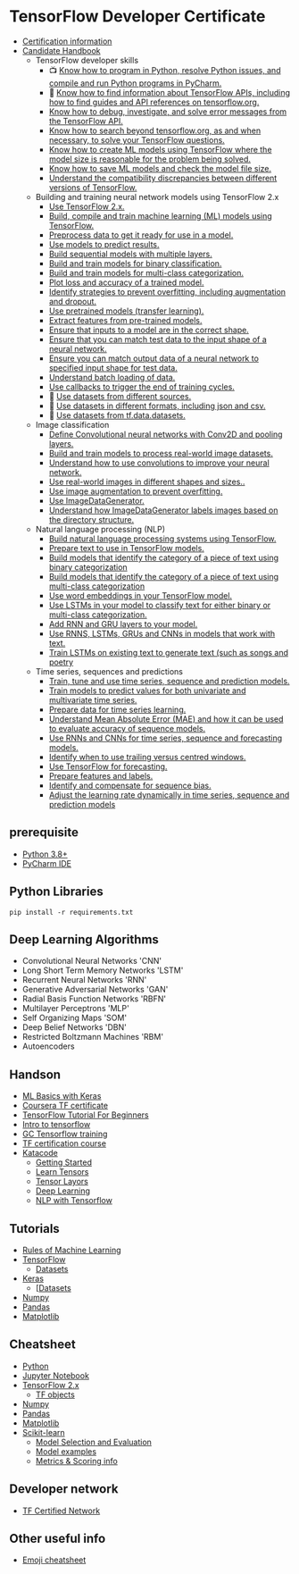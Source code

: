 # TensorFlow Developer Certificate
- [Certification information](https://www.tensorflow.org/certificate)
- [Candidate Handbook](https://www.tensorflow.org/extras/cert/TF_Certificate_Candidate_Handbook.pdf)
    - TensorFlow developer skills
        -  :tv: [Know how to program in Python, resolve Python issues, and compile and run Python programs in PyCharm.](https://youtu.be/rfscVS0vtbw)
        -  :link: [Know how to find information about TensorFlow APIs, including how to find guides and API references on tensorflow.org.](https://www.tensorflow.org/api_docs/python/tf/)
        -  [Know how to debug, investigate, and solve error messages from the TensorFlow API.]()
        -  [Know how to search beyond tensorflow.org, as and when necessary, to solve your TensorFlow questions.]()
        -  [Know how to create ML models using TensorFlow where the model size is reasonable for the problem being solved.]()
        -  [Know how to save ML models and check the model file size.]()
        -  [Understand the compatibility discrepancies between different versions of TensorFlow.]()
    -  Building and training neural network models using TensorFlow 2.x
        - [Use TensorFlow 2.x.]()
        - [Build, compile and train machine learning (ML) models using TensorFlow.]()
        - [Preprocess data to get it ready for use in a model.]()
        - [Use models to predict results.]()
        - [Build sequential models with multiple layers.]()
        - [Build and train models for binary classification.]()
        - [Build and train models for multi-class categorization.]()
        - [Plot loss and accuracy of a trained model.]()
        - [Identify strategies to prevent overfitting, including augmentation and dropout.]()
        - [Use pretrained models (transfer learning).]()
        - [Extract features from pre-trained models.]()
        - [Ensure that inputs to a model are in the correct shape.]()
        - [Ensure that you can match test data to the input shape of a neural network.]()
        - [Ensure you can match output data of a neural network to specified input shape for test data.]()
        - [Understand batch loading of data.]()
        - [Use callbacks to trigger the end of training cycles.]()
        - :green_book: [Use datasets from different sources.](./2-Datasets.ipynb)
        - :green_book: [Use datasets in different formats, including json and csv.](./2-Datasets.ipynb)
        - :green_book: [Use datasets from tf.data.datasets.](./2-Datasets.ipynb)
    - Image classification
        - [Define Convolutional neural networks with Conv2D and pooling layers.]()
        - [Build and train models to process real-world image datasets.]()
        - [Understand how to use convolutions to improve your neural network.]()
        - [Use real-world images in different shapes and sizes..]()
        - [Use image augmentation to prevent overfitting.]()
        - [Use ImageDataGenerator.]()
        - [Understand how ImageDataGenerator labels images based on the directory structure.]()
    - Natural language processing (NLP)
        - [Build natural language processing systems using TensorFlow.]()
        - [Prepare text to use in TensorFlow models.]()
        - [Build models that identify the category of a piece of text using binary categorization]()
        - [Build models that identify the category of a piece of text using multi-class categorization]()
        - [Use word embeddings in your TensorFlow model.]()
        - [Use LSTMs in your model to classify text for either binary or multi-class categorization.]()
        - [Add RNN and GRU layers to your model.]()
        - [Use RNNS, LSTMs, GRUs and CNNs in models that work with text.]()
        - [Train LSTMs on existing text to generate text (such as songs and poetry]()
    - Time series, sequences and predictions
        - [Train, tune and use time series, sequence and prediction models.]()
        - [Train models to predict values for both univariate and multivariate time series.]()
        - [Prepare data for time series learning.]()
        - [Understand Mean Absolute Error (MAE) and how it can be used to evaluate accuracy of sequence models.]()
        - [Use RNNs and CNNs for time series, sequence and forecasting models.]()
        - [Identify when to use trailing versus centred windows.]()
        - [Use TensorFlow for forecasting.]()
        - [Prepare features and labels.]()
        - [Identify and compensate for sequence bias.]()
        - [Adjust the learning rate dynamically in time series, sequence and prediction models]()

## prerequisite
- [Python 3.8+](https://www.python.org/downloads/)
- [PyCharm IDE](https://www.jetbrains.com/pycharm/)

## Python Libraries
``````
pip install -r requirements.txt
``````

## Deep Learning Algorithms 
- Convolutional Neural Networks 'CNN'
- Long Short Term Memory Networks 'LSTM'
- Recurrent Neural Networks 'RNN'
- Generative Adversarial Networks 'GAN'
- Radial Basis Function Networks 'RBFN'
- Multilayer Perceptrons 'MLP'
- Self Organizing Maps 'SOM'
- Deep Belief Networks 'DBN'
- Restricted Boltzmann Machines 'RBM'
- Autoencoders

## Handson 
- [ML Basics with Keras](https://www.tensorflow.org/tutorials/keras/classification)
- [Coursera TF certificate](https://www.coursera.org/professional-certificates/tensorflow-in-practice)
- [TensorFlow Tutorial For Beginners](https://youtu.be/DFKHh7_zzJc)
- [Intro to tensorflow](https://www.datacamp.com/courses/introduction-to-tensorflow-in-python)
- [GC Tensorflow training](https://cloud.google.com/ai-platform/training/docs/tensorflow-2)
- [TF certification course](https://www.tfcertification.com/courses/tensorflow-developer-professional-certificate)
- [Katacode](https://katacoda.com/learn?q=tensorflow)
    - [Getting Started](https://www.katacoda.com/basiafusinska/courses/tensorflow-getting-started)
    - [Learn Tensors](https://www.katacoda.com/courses/tensorflow)
    - [Tensor Layors](https://www.katacoda.com/basiafusinska/courses/tensorflow-in-3-sentences)
    - [Deep Learning](https://www.katacoda.com/basiafusinska/courses/deep-learning-with-tensorflow)
    - [NLP with Tensorflow](https://www.katacoda.com/basiafusinska/courses/nlp-with-tensorflow)

## Tutorials
- [Rules of Machine Learning](https://developers.google.com//machine-learning/guides/rules-of-ml)
- [TensorFlow](https://www.tensorflow.org/tutorials/quickstart/beginner)
    - [Datasets](https://www.tensorflow.org/datasets/catalog/overview)
- [Keras](https://www.tensorflow.org/tutorials/keras/)
    - [[Datasets](https://keras.io/api/datasets/)
- [Numpy](https://numpy.org/learn/)
- [Pandas](https://pandas.pydata.org/getting_started.html)
- [Matplotlib](https://matplotlib.org/stable/gallery/index.html)

## Cheatsheet
- [Python](https://intellipaat.com/mediaFiles/2019/02/Python-Data-structures-cheat-sheet.pdf)
- [Jupyter Notebook](https://www.edureka.co/blog/wp-content/uploads/2018/10/Jupyter_Notebook_CheatSheet_Edureka.pdf)
- [TensorFlow 2.x](https://storage.googleapis.com/kaggle-forum-message-attachments/889691/15952/19-04-11-Cheat-Sheet-TensorFlow-2-0.pdf) 
  - [TF objects](https://www.tensorflow.org/api_docs/python/tf/all_symbols)
- [Numpy](https://s3.amazonaws.com/assets.datacamp.com/blog_assets/Numpy_Python_Cheat_Sheet.pdf)
- [Pandas](https://s3.amazonaws.com/assets.datacamp.com/blog_assets/Python_Pandas_Cheat_Sheet_2.pdf)
- [Matplotlib](https://s3.amazonaws.com/assets.datacamp.com/blog_assets/Python_Matplotlib_Cheat_Sheet.pdf)
- [Scikit-learn](https://s3.amazonaws.com/assets.datacamp.com/blog_assets/Scikit_Learn_Cheat_Sheet_Python.pdf)
    - [Model Selection and Evaluation](https://scikit-learn.org/stable/model_selection.html)
    - [Model examples](https://scikit-learn.org/stable/auto_examples/index.html)
    - [Metrics & Scoring info](https://scikit-learn.org/stable/modules/model_evaluation.html)


## Developer network
- [TF Certified Network](https://developers.google.com/certification/directory/tensorflow)


## Other useful info
- [Emoji cheatsheet](https://github.com/ikatyang/emoji-cheat-sheet/blob/master/README.md)